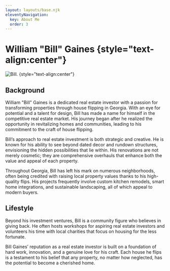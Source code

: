 ```yaml
---
layout: layouts/base.njk
eleventyNavigation:
  key: About Me
  order: 3
---
```

# William "Bill" Gaines {style="text-align:center"}
![Bill.](/img/me.jpg) {style="text-align:center"}

## Background

William "Bill" Gaines is a dedicated real estate investor with a passion for transforming properties through house flipping in Georgia. With an eye for potential and a talent for design, Bill has made a name for himself in the competitive real estate market. His journey began after he realized the opportunity in revitalizing homes and communities, leading to his commitment to the craft of house flipping.

Bill’s approach to real estate investment is both strategic and creative. He is known for his ability to see beyond dated decor and rundown structures, envisioning the hidden possibilities that lie within. His renovations are not merely cosmetic; they are comprehensive overhauls that enhance both the value and appeal of each property.

Throughout Georgia, Bill has left his mark on numerous neighborhoods, often being credited with raising local property values thanks to his high-quality flips. His projects frequently involve custom kitchen remodels, smart home integrations, and sustainable landscaping, all of which appeal to modern buyers.

## Lifestyle
Beyond his investment ventures, Bill is a community figure who believes in giving back. He often hosts workshops for aspiring real estate investors and volunteers his time with local charities that focus on housing for the less fortunate.

Bill Gaines’ reputation as a real estate investor is built on a foundation of hard work, innovation, and a genuine love for his craft. Each house he flips is a testament to his belief that any property, no matter how neglected, has the potential to become a cherished home.